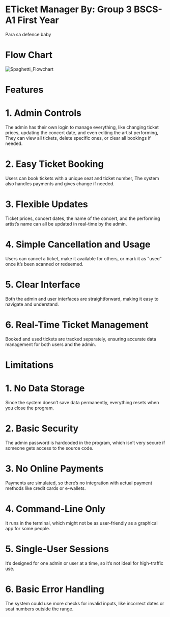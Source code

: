 # ETicket Manager By: Group 3 BSCS-A1 First Year
Para sa defence baby

# Flow Chart
![Spaghetti_Flowchart](https://github.com/user-attachments/assets/e8e2c0b0-5800-4a9f-8937-aca5064a77bf)
# Features 
                  
# 1. Admin Controls
The admin has their own login to manage everything, like changing ticket prices, updating the concert date, and even editing the artist performing,
They can view all tickets, delete specific ones, or clear all bookings if needed.

# 2. Easy Ticket Booking
Users can book tickets with a unique seat and ticket number, The system also handles payments and gives change if needed.

# 3. Flexible Updates
Ticket prices, concert dates, the name of the concert, and the performing artist’s name can all be updated in real-time by the admin.

# 4. Simple Cancellation and Usage
Users can cancel a ticket, make it available for others, or mark it as "used" once it’s been scanned or redeemed.

# 5. Clear Interface
Both the admin and user interfaces are straightforward, making it easy to navigate and understand.

# 6. Real-Time Ticket Management
Booked and used tickets are tracked separately, ensuring accurate data management for both users and the admin.

# Limitations

# 1. No Data Storage
Since the system doesn’t save data permanently, everything resets when you close the program.

# 2. Basic Security
The admin password is hardcoded in the program, which isn’t very secure if someone gets access to the source code.

# 3. No Online Payments
Payments are simulated, so there’s no integration with actual payment methods like credit cards or e-wallets.

# 4. Command-Line Only
It runs in the terminal, which might not be as user-friendly as a graphical app for some people.

# 5. Single-User Sessions
It’s designed for one admin or user at a time, so it’s not ideal for high-traffic use.

# 6. Basic Error Handling
The system could use more checks for invalid inputs, like incorrect dates or seat numbers outside the range.
